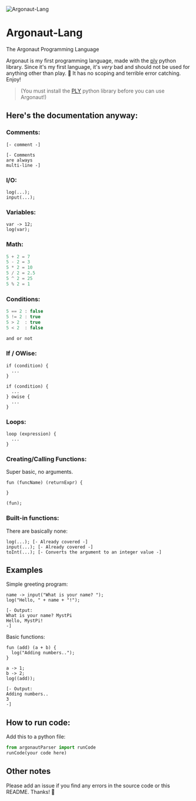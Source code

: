 ![Argonaut-Lang](https://user-images.githubusercontent.com/86574651/123707032-17430080-d837-11eb-99e0-355b9557a73a.png)
# Argonaut-Lang
The Argonaut Programming Language

Argonaut is my first programming language, made with the [ply](https://github.com/dabeaz/ply) python library. Since it's my first language, it's *very* bad and should not be used for anything other than play. 🤣 It has no scoping and terrible error catching. Enjoy!

>(You must install the [PLY](https://github.com/dabeaz/ply) python library before you can use Argonaut!)

## Here's the documentation anyway:

### Comments:
```
[- comment -]

[- Comments
are always
multi-line -]
```
### I/O:
```
log(...);
input(...);
```
### Variables:
```
var -> 12;
log(var);
```
### Math:
```js
5 + 2 = 7
5 - 2 = 3
5 * 2 = 10
5 / 2 = 2.5
5 ^ 2 = 25
5 % 2 = 1
```
### Conditions:
```js
5 == 2 : false
5 != 2 : true
5 > 2  : true
5 < 2  : false

and or not
```
### If / OWise:
```
if (condition) {
  ...
}
	
if (condition) {
  ...
} owise {
  ...
}
```
### Loops:
```
loop (expression) {
  ...
}
```
### Creating/Calling Functions:
Super basic, no arguments.
```
fun (funcName) (returnExpr) {
  
}

(fun);
```
### Built-in functions:
There are basically none:
```
log(...); [- Already covered -]
input(...); [- Already covered -]
toInt(...); [- Converts the argument to an integer value -]
```

## Examples

Simple greeting program:
```
name -> input("What is your name? ");
log("Hello, " + name + "!");

[- Output:
What is your name? MystPi
Hello, MystPi!
-]
```

Basic functions:
```
fun (add) (a + b) {
  log("Adding numbers..");
}

a -> 1;
b -> 2;
log((add));

[- Output:
Adding numbers..
3
-]
```

## How to run code:
Add this to a python file:
```python
from argonautParser import runCode
runCode(your code here)
```

## Other notes
Please add an issue if you find any errors in the source code or this README. Thanks! 🙏
